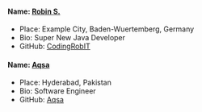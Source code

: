 #### Name: [Robin S.](https://github.com/CodingRobIT)
- Place: Example City, Baden-Wuertemberg, Germany
- Bio: Super New Java Developer
- GitHub: [CodingRobIT](https://github.com/CodingRobIT)

#### Name: [Aqsa](https://github.com/aqsa-isha)
- Place: Hyderabad, Pakistan
- Bio: Software Engineer
- GitHub: [Aqsa](https://github.com/aqsa-isha)

